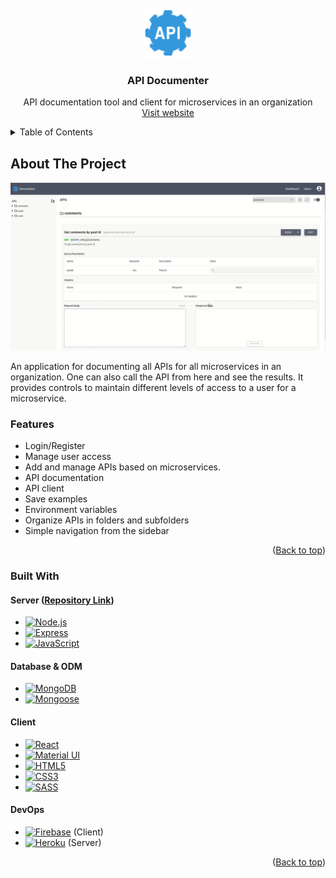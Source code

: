 <div id="top"></div>
<!-- PROJECT LOGO -->
<br />

<div align="center">
  <a href="https://github.com/parasagrawal71/api-documenter">
    <img src="src/assets/images/api-logo-64px.png" alt="Logo" width="80" height="80">
  </a>
  <h3 align="center">API Documenter</h3>
  <p align="center">
    API documentation tool and client for microservices in an organization
    <br />
    <!-- <a href=""><strong>Explore the docs »</strong></a>
    <br />
    <br /> -->
    <a href="https://api-documenter.web.app">Visit website</a>
    <!-- ·
    <a href="">Watch Video</a> -->
  </p>
</div>


<!-- TABLE OF CONTENTS -->

<details>
  <summary>Table of Contents</summary>
  <ol>
    <li>
      <a href="#about-the-project">About The Project</a>
      <ul>
        <li><a href="#features">Features</a></li>
        <li><a href="#built-with">Built With</a></li>
      </ul>
    </li>
  </ol>
  <br />
</details>




<!-- ABOUT THE PROJECT -->

## About The Project

[![API Documenter][product-gif]][website-link]



An application for documenting all APIs for all microservices in an organization. One can also call the API from here and see the results. It provides controls to maintain different levels of access to a user for a microservice.

### Features

- Login/Register
- Manage user access
- Add and manage APIs based on microservices.
- API documentation
- API client
- Save examples
- Environment variables
- Organize APIs in folders and subfolders
- Simple navigation from the sidebar

<p align="right">(<a href="#top">Back to top</a>)</p>



### Built With

#### Server ([Repository Link](https://github.com/parasagrawal71/api-documenter-server))

- [![Node.js][node-icon]][icon-url]
- [![Express][express-icon]][icon-url]
- [![JavaScript][javascript-icon]][icon-url]

#### Database & ODM

- [![MongoDB][mongodb-icon]][icon-url]
- [![Mongoose][mongoose-icon]][icon-url]

#### Client

* [![React][react-icon]][icon-url]
* [![Material UI][material-ui-icon]][icon-url]
* [![HTML5][html5-icon]][icon-url]
* [![CSS3][css3-icon]][icon-url]
* [![SASS][sass-icon]][icon-url]

#### DevOps

* [![Firebase][firebase-icon]][icon-url] (Client)
* [![Heroku][heroku-icon]][icon-url] (Server)


<p align="right">(<a href="#top">Back to top</a>)</p>







<!-- MARKDOWN LINKS & IMAGES -->

<!-- PROJECT SPECIFIC LINKS -->

[website-link]: https://api-documenter.web.app

[product-screenshot]: src/assets/images/product-screenshot.png
[product-gif]: src/assets/gifs/product-gif.gif

<!-- SKILLS -->
[icon-url]: #
[react-icon]: https://img.shields.io/badge/React-20232A?style=for-the-badge&logo=react&logoColor=61DAFB
[vue-icon]: https://img.shields.io/badge/Vue.js-35495E?style=for-the-badge&logo=vuedotjs&logoColor=4FC08D
[javascript-icon]: https://img.shields.io/badge/JavaScript-20232A?style=for-the-badge&logo=javascript&logoColor=F7DF1E
[node-icon]: https://img.shields.io/badge/Node.js-20232A?style=for-the-badge&logo=Node.js&logoColor=339933
[html5-icon]: https://img.shields.io/badge/HTML5-20232A?style=for-the-badge&logo=HTML5&logoColor=E34F26
[css3-icon]: https://img.shields.io/badge/CSS3-20232A?style=for-the-badge&logo=CSS3&logoColor=1572B6
[sass-icon]: https://img.shields.io/badge/SASS-20232A?style=for-the-badge&logo=SASS&logoColor=CC6699
[mongodb-icon]: https://img.shields.io/badge/MongoDB-20232A?style=for-the-badge&logo=MongoDB&logoColor=47A248
[firebase-icon]: https://img.shields.io/badge/firebase-20232A?style=for-the-badge&logo=firebase&logoColor=FFCA28
[material-ui-icon]: https://img.shields.io/badge/Material%20UI-20232A?style=for-the-badge&logo=MUI&logoColor=007FFF
[express-icon]: https://img.shields.io/badge/Express.js-20232A?style=for-the-badge&logo=Express&logoColor=FFFFFF
[mongoose-icon]: https://img.shields.io/badge/Mongoose-20232A?style=for-the-badge
[heroku-icon]: https://img.shields.io/badge/Heroku-20232A?style=for-the-badge&logo=Heroku&logoColor=430098



<!-- https://www.markdownguide.org/basic-syntax/#reference-style-links -->

<!-- Get icons from this website => https://simpleicons.org -->
